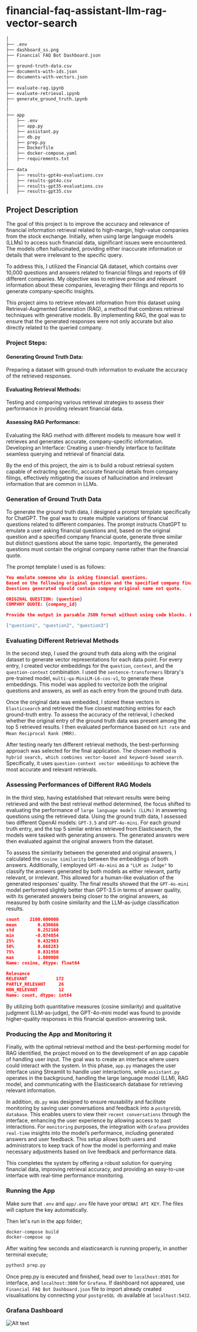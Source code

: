 # financial-faq-assistant-llm-rag-vector-search

```bash
│ 
├── .env
├── dashboard_ss.png
├── Financial FAQ Bot Dashboard.json
│ 
├── ground-truth-data.csv
├── documents-with-ids.json
├── documents-with-vectors.json
│ 
├── evaluate-rag.ipynb
├── evaluate-retrieval.ipynb
├── generate_ground_truth.ipynb
│ 
│ 
├── app
│   ├── .env
│   ├── app.py
│   ├── assistant.py
│   ├── db.py
│   ├── prep.py
│   ├── Dockerfile
│   ├── docker-compose.yaml
│   ├── requirements.txt
│
├── data
│   ├── results-gpt4o-evaluations.csv
│   ├── results-gpt4o.csv
│   ├── results-gpt35-evaluations.csv
│   ├── results-gpt35.csv
```

## Project Description

The goal of this project is to improve the accuracy and relevance of financial information retrieval related to high-margin, high-value companies from the stock exchange. Initially, when using large language models (LLMs) to access such financial data, significant issues were encountered. The models often hallucinated, providing either inaccurate information or details that were irrelevant to the specific query.

To address this, I utilized the Financial QA dataset, which contains over 10,000 questions and answers related to financial filings and reports of 69 different companies. My objective was to retrieve precise and relevant information about these companies, leveraging their filings and reports to generate company-specific insights.

This project aims to retrieve relevant information from this dataset using Retrieval-Augmented Generation (RAG), a method that combines retrieval techniques with generative models. By implementing RAG, the goal was to ensure that the generated responses were not only accurate but also directly related to the queried company.

### Project Steps:
#### Generating Ground Truth Data: 
Preparing a dataset with ground-truth information to evaluate the accuracy of the retrieved responses.

#### Evaluating Retrieval Methods: 
Testing and comparing various retrieval strategies to assess their performance in providing relevant financial data.

#### Assessing RAG Performance: 
Evaluating the RAG method with different models to measure how well it retrieves and generates accurate, company-specific information.
Developing an Interface: Creating a user-friendly interface to facilitate seamless querying and retrieval of financial data.

By the end of this project, the aim is to build a robust retrieval system capable of extracting specific, accurate financial details from company filings, effectively mitigating the issues of hallucination and irrelevant information that are common in LLMs.

### Generation of Ground Truth Data
To generate the ground truth data, I designed a prompt template specifically for ChatGPT. The goal was to create multiple variations of financial questions related to different companies. The prompt instructs ChatGPT to emulate a user asking financial questions and, based on the original question and a specified company financial quote, generate three similar but distinct questions about the same topic. Importantly, the generated questions must contain the original company name rather than the financial quote.

The prompt template I used is as follows:

```json
You emulate someone who is asking financial questions. 
Based on the following original question and the specified company financial quote, generate 3 different but similar questions that a user might ask about the same topic.
Questions generated should contain company original name not quote.

ORIGINAL QUESTION: {question} 
COMPANY QUOTE: {company_id} 

Provide the output in parsable JSON format without using code blocks. Below is the right output format:

["question1", "question2", "question3"]
```

### Evaluating Different Retrieval Methods
In the second step, I used the ground truth data along with the original dataset to generate vector representations for each data point. For every entry, I created vector embeddings for the  `question`, `context`, and the `question-context` combination. I used the `sentence-transformers` library's pre-trained model, `multi-qa-MiniLM-L6-cos-v1`, to generate these embeddings. This model was applied to vectorize both the original questions and answers, as well as each entry from the ground truth data.

Once the original data was embedded, I stored these vectors in `Elasticsearch` and retrieved the five closest matching entries for each ground-truth entry. To assess the accuracy of the retrieval, I checked whether the original entry of the ground truth data was present among the top 5 retrieved results. I then evaluated performance based on `hit rate` and `Mean Reciprocal Rank (MRR)`.

After testing nearly ten different retrieval methods, the best-performing approach was selected for the final application. The chosen method is `hybrid search, which combines vector-based and keyword-based search`. Specifically, it uses `question-context vector embeddings` to achieve the most accurate and relevant retrievals.


### Assessing Performances of Different RAG Models
In the third step, having established that relevant results were being retrieved and with the best retrieval method determined, the focus shifted to evaluating the performance of `large language models (LLMs)` in answering questions using the retrieved data. Using the ground truth data, I assessed two different OpenAI models: `GPT-3.5` and `GPT-4o-mini`. For each ground truth entry, and the top 5 similar entries retrieved from Elasticsearch, the models were tasked with generating answers. The generated answers were then evaluated against the original answers from the dataset.

To assess the similarity between the generated and original answers, I calculated the `cosine similarity` between the embeddings of both answers. Additionally, I employed `GPT-4o-mini` as a `"LLM as Judge"` to classify the answers generated by both models as either relevant, partly relevant, or irrelevant. This allowed for a human-like evaluation of the generated responses' quality. The final results showed that the `GPT-4o-mini` model performed slightly better than GPT-3.5 in terms of answer quality, with its generated answers being closer to the original answers, as measured by both cosine similarity and the LLM-as-judge classification results.

```json
count    2100.000000
mean        0.630666
std         0.252160
min        -0.074854
25%         0.432983
50%         0.668283
75%         0.831950
max         1.000000
Name: cosine, dtype: float64

Relevance
RELEVANT           172
PARTLY_RELEVANT     26
NON_RELEVANT        12
Name: count, dtype: int64
```

By utilizing both quantitative measures (cosine similarity) and qualitative judgment (LLM-as-judge), the GPT-4o-mini model was found to provide higher-quality responses in this financial question-answering task.

### Producing the App and Monitoring it
Finally, with the optimal retrieval method and the best-performing model for RAG identified, the project moved on to the development of an app capable of handling user input. The goal was to create an interface where users could interact with the system. In this phase, `app.py` manages the user interface using Streamlit to handle user interactions, while `assistant.py` operates in the background, handling the large language model (LLM), RAG model, and communicating with the Elasticsearch database for retrieving relevant information.

In addition, `db.py` was designed to ensure reusability and facilitate monitoring by saving user conversations and feedback into a `postgreSQL database`. This enables users to view their `recent conversations` through the interface, enhancing the user experience by allowing access to past interactions. For `monitoring` purposes, the integration with `Grafana` provides `real-time` insights into the model’s performance, including generated answers and user feedback. This setup allows both users and administrators to keep track of how the model is performing and make necessary adjustments based on live feedback and performance data.

This completes the system by offering a robust solution for querying financial data, improving retrieval accuracy, and providing an easy-to-use interface with real-time performance monitoring.

### Running the App

Make sure that `.env` and `app/.env` file have your `OPENAI API KEY`. The files will capture the key automatically.

Then let's run in the app folder;

```bash
docker-compose build
docker-compose up
```

After waiting few seconds and elasticsearch is running properly, in another terminal execute;

```bash
python3 prep.py
```

Once prep.py is executed and finished, head over to `localhost:8501` for interface, and `localhost:3000` for `Grafana`. If dashboard not appeared, use `Financial FAQ Bot Dashboard.json` file to import already created visualisations by connecting your `postgreSQL db` available at `localhost:5432`.


### Grafana Dashboard

![Alt text](./assets/dashboard_ss.png)